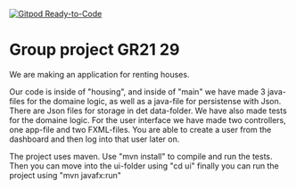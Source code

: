 [![Gitpod Ready-to-Code](https://img.shields.io/badge/Gitpod-Ready--to--Code-blue?logo=gitpod)](https://gitpod.stud.ntnu.no/#https://gitlab.stud.idi.ntnu.no/it1901/groups-2021/gr2129/gr2129.git)

# Group project GR21 29

We are making an application for renting houses. 

Our code is inside of "housing", and inside of "main" we have made 3 java-files for the domaine logic, as well as a java-file for persistense with Json. There are Json files for storage in det data-folder. We have also made tests for the domaine logic. For the user interface we have made two controllers, one app-file and two FXML-files. You are able to create a user from the dashboard and then log into that user later on. 

The project uses maven. Use "mvn install" to compile and run the tests. Then you can move into the ui-folder using "cd ui" finally you can run the project using "mvn javafx:run"